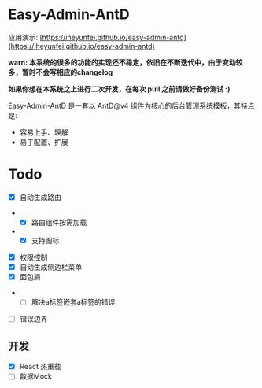 # Easy-Admin-AntD

应用演示: [https://iheyunfei.github.io/easy-admin-antd](https://iheyunfei.github.io/easy-admin-antd)

**warn: 本系统的很多的功能的实现还不稳定，依旧在不断迭代中，由于变动较多，暂时不会写相应的changelog**

**如果你想在本系统之上进行二次开发，在每次 pull 之前请做好备份测试 :)**

Easy-Admin-AntD 是一套以 AntD@v4 组件为核心的后台管理系统模板，其特点是:

- 容易上手、理解
- 易于配置、扩展

# Todo

- [x] 自动生成路由
- - [x] 路由组件按需加载
- - [x] 支持图标
- [x] 权限控制
- [x] 自动生成侧边栏菜单
- [x] 面包屑
- - [ ] 解决a标签嵌套a标签的错误
- [ ] 错误边界

## 开发

- [x] React 热重载
- [ ] 数据Mock
